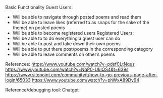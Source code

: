 Basic Functionality
Guest Users: 
- Will be able to navigate through posted poems and read them
- Will be able to leave likes (referred to as snaps for the sake of the theme) on posted poems
- Will be able to become registered users
Registered Users: 
- Will be able to to do everything a guest user can do
- Will be able to post and take down their own poems 
- Will be able to put there post/poems in the corresponding category
- Will be able to leave comments on other’s poems

References:
https://www.youtube.com/watch?v=pdsfCLtNqus
https://www.youtube.com/watch?v=NqP0-UkIQS4&t=639s
https://www.sitepoint.com/community/t/how-to-go-previous-page-after-login/65033
https://www.youtube.com/watch?v=phWxA89Dy94

Reference/debugging tool:
Chatgpt
